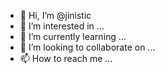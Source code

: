 - 👋 Hi, I’m @jinistic
- 👀 I’m interested in ...
- 🌱 I’m currently learning ...
- 💞️ I’m looking to collaborate on ...
- 📫 How to reach me ...

<!---
jinistic/jinistic is a ✨ special ✨ repository because its `README.md` (this file) appears on your GitHub profile.
You can click the Preview link to take a look at your changes.
--->
